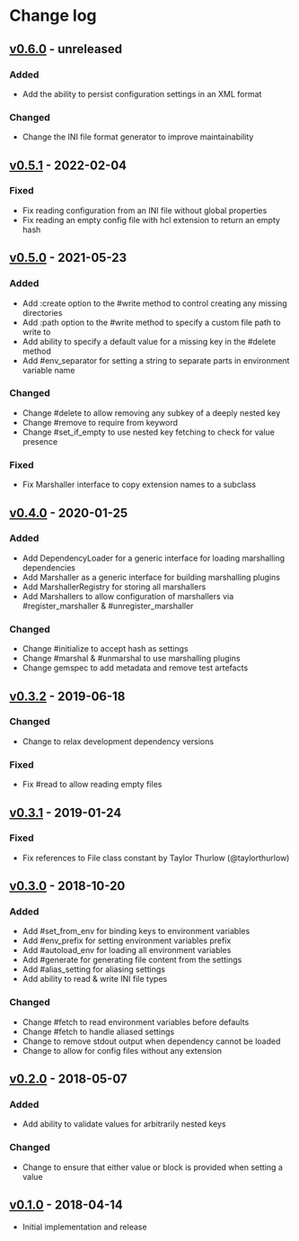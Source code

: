 # Change log

## [v0.6.0] - unreleased

### Added
* Add the ability to persist configuration settings in an XML format

### Changed
* Change the INI file format generator to improve maintainability

## [v0.5.1] - 2022-02-04

### Fixed
* Fix reading configuration from an INI file without global properties
* Fix reading an empty config file with hcl extension to return an empty hash

## [v0.5.0] - 2021-05-23

### Added
* Add :create option to the #write method to control creating any missing directories
* Add :path option to the #write method to specify a custom file path to write to
* Add ability to specify a default value for a missing key in the #delete method
* Add #env_separator for setting a string to separate parts in environment variable name

### Changed
* Change #delete to allow removing any subkey of a deeply nested key
* Change #remove to require from keyword
* Change #set_if_empty to use nested key fetching to check for value presence

### Fixed
* Fix Marshaller interface to copy extension names to a subclass

## [v0.4.0] - 2020-01-25

### Added
* Add DependencyLoader for a generic interface for loading marshalling dependencies
* Add Marshaller as a generic interface for building marshalling plugins
* Add MarshallerRegistry for storing all marshallers
* Add Marshallers to allow configuration of marshallers via #register_marshaller
  & #unregister_marshaller

### Changed
* Change #initialize to accept hash as settings
* Change #marshal & #unmarshal to use marshalling plugins
* Change gemspec to add metadata and remove test artefacts

## [v0.3.2] - 2019-06-18

### Changed
* Change to relax development dependency versions

### Fixed
* Fix #read to allow reading empty files

## [v0.3.1] - 2019-01-24

### Fixed
* Fix references to File class constant by Taylor Thurlow (@taylorthurlow)

## [v0.3.0] - 2018-10-20

### Added
* Add #set_from_env for binding keys to environment variables
* Add #env_prefix for setting environment variables prefix
* Add #autoload_env for loading all environment variables
* Add #generate for generating file content from the settings
* Add #alias_setting for aliasing settings
* Add ability to read & write INI file types

### Changed
* Change #fetch to read environment variables before defaults
* Change #fetch to handle aliased settings
* Change to remove stdout output when dependency cannot be loaded
* Change to allow for config files without any extension

## [v0.2.0] - 2018-05-07

### Added
* Add ability to validate values for arbitrarily nested keys

### Changed
* Change to ensure that either value or block is provided when setting a value

## [v0.1.0] - 2018-04-14

* Initial implementation and release

[v0.6.0]: https://github.com/piotrmurach/tty-config/compare/v0.5.1...v0.6.0
[v0.5.1]: https://github.com/piotrmurach/tty-config/compare/v0.5.0...v0.5.1
[v0.5.0]: https://github.com/piotrmurach/tty-config/compare/v0.4.0...v0.5.0
[v0.4.0]: https://github.com/piotrmurach/tty-config/compare/v0.3.2...v0.4.0
[v0.3.2]: https://github.com/piotrmurach/tty-config/compare/v0.3.1...v0.3.2
[v0.3.1]: https://github.com/piotrmurach/tty-config/compare/v0.3.0...v0.3.1
[v0.3.0]: https://github.com/piotrmurach/tty-config/compare/v0.2.0...v0.3.0
[v0.2.0]: https://github.com/piotrmurach/tty-config/compare/v0.1.0...v0.2.0
[v0.1.0]: https://github.com/piotrmurach/tty-config/compare/19cd277...v0.1.0
